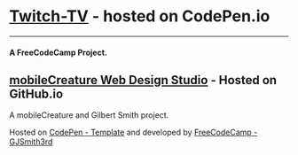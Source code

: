 # [Twitch-TV](http://s.codepen.io/GJSmith3rd/debug/qZWMoR/) - hosted on CodePen.io
--------------------------------
#### A FreeCodeCamp Project.

[mobileCreature Web Design Studio](http://mobilecreature.github.io/) - Hosted on GitHub.io
--------------------------------
A mobileCreature and Gilbert Smith project.

Hosted on [CodePen - Template](http://codepen.io/GJSmith3rd) and developed by [FreeCodeCamp - GJSmith3rd](http://freecodecamp.com/gjsmith3rd)


